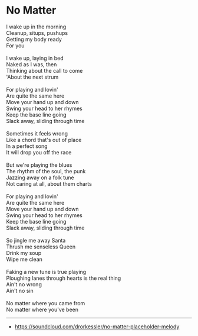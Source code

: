 # No Matter

I wake up in the morning\
Cleanup, situps, pushups\
Getting my body ready\
For you\
\
I wake up, laying in bed\
Naked as I was, then\
Thinking about the call to come\
'About the next strum\
\
For playing and lovin'\
Are quite the same here\
Move your hand up and down\
Swing your head to her rhymes\
Keep the base line going\
Slack away, sliding through time\
\
Sometimes it feels wrong\
Like a chord that's out of place\
In a perfect song\
It will drop you off the race\
\
But we're playing the blues\
The rhythm of the soul, the punk\
Jazzing away on a folk tune\
Not caring at all, about them charts\
\
For playing and lovin'\
Are quite the same here\
Move your hand up and down\
Swing your head to her rhymes\
Keep the base line going\
Slack away, sliding through time\
\
So jingle me away Santa\
Thrush me senseless Queen\
Drink my soup\
Wipe me clean\
\
Faking a new tune is true playing\
Ploughing lanes through hearts is the real thing\
Ain't no wrong\
Ain't no sin\
\
No matter where you came from\
No matter where you've been

---
- https://soundcloud.com/drorkessler/no-matter-placeholder-melody
